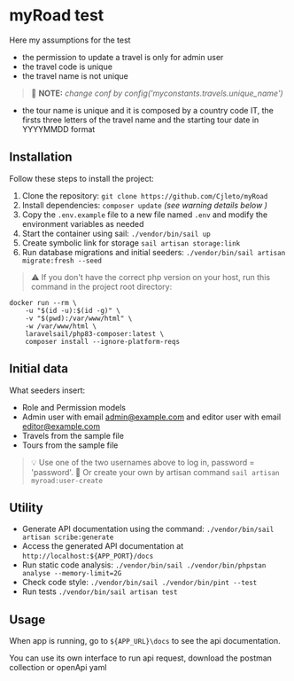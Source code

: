 
# myRoad test

Here my assumptions for the test
- the permission to update a travel is only for admin user
- the travel code is unique
- the travel name is not unique
> :memo: **NOTE:** *change conf by config('myconstants.travels.unique_name')*
- the tour name is unique and it is composed by a country code IT, the firsts three letters of the travel name and the starting tour date in YYYYMMDD format
 
## Installation

Follow these steps to install the project:
1. Clone the repository: `git clone https://github.com/Cjleto/myRoad`
2. Install dependencies: `composer update` *(see warning details below )*
3. Copy the `.env.example` file to a new file named `.env` and modify the environment variables as needed
4. Start the container using sail: `./vendor/bin/sail up`
5. Create symbolic link for storage `sail artisan storage:link`
6. Run database migrations and initial seeders: `./vendor/bin/sail artisan migrate:fresh --seed`
  
> :warning: If you don't have the correct php version on your host, run this command in the project root directory:
```
docker run --rm \
	-u "$(id -u):$(id -g)" \
	-v "$(pwd):/var/www/html" \
	-w /var/www/html \
	laravelsail/php83-composer:latest \
	composer install --ignore-platform-reqs
```

## Initial data

What seeders insert:
- Role and Permission models
- Admin user with email admin@example.com and editor user with email editor@example.com
- Travels from the sample file
- Tours from the sample file
> :bulb: Use one of the two usernames above to log in, password = 'password'.
> :memo: Or create your own by artisan command ```sail artisan myroad:user-create```

## Utility 
- Generate API documentation using the command: `./vendor/bin/sail artisan scribe:generate`
- Access the generated API documentation at `http://localhost:${APP_PORT}/docs`
- Run static code analysis: `./vendor/bin/sail ./vendor/bin/phpstan analyse --memory-limit=2G`
- Check code style: `./vendor/bin/sail ./vendor/bin/pint --test`
- Run tests `./vendor/bin/sail artisan test`

## Usage
When app is running, go to `${APP_URL}\docs` to see the api documentation.

You can use its own interface to run api request, download the postman collection or openApi yaml
